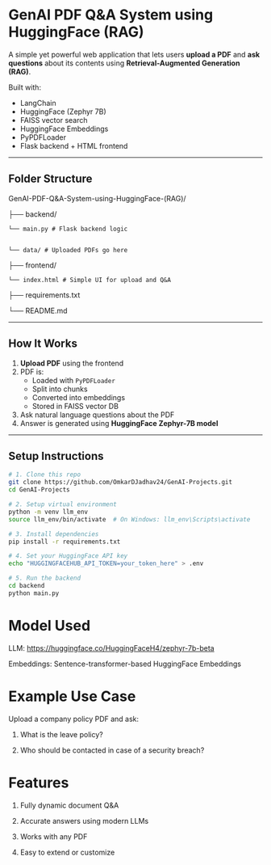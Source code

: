 # GenAI PDF Q&A System using HuggingFace (RAG)

A simple yet powerful web application that lets users **upload a PDF** and **ask questions** about its contents using **Retrieval-Augmented Generation (RAG)**.

Built with:
- LangChain
- HuggingFace (Zephyr 7B)
- FAISS vector search
- HuggingFace Embeddings
- PyPDFLoader
- Flask backend + HTML frontend

---

## Folder Structure

GenAI-PDF-Q&A-System-using-HuggingFace-(RAG)/

├── backend/

    └── main.py # Flask backend logic


    └── data/ # Uploaded PDFs go here

├── frontend/

    └── index.html # Simple UI for upload and Q&A


├── requirements.txt

└── README.md




---

## How It Works

1. **Upload PDF** using the frontend
2. PDF is:
   - Loaded with `PyPDFLoader`
   - Split into chunks
   - Converted into embeddings
   - Stored in FAISS vector DB
3. Ask natural language questions about the PDF
4. Answer is generated using **HuggingFace Zephyr-7B model**

---

## Setup Instructions

```bash
# 1. Clone this repo
git clone https://github.com/OmkarDJadhav24/GenAI-Projects.git
cd GenAI-Projects

# 2. Setup virtual environment
python -m venv llm_env
source llm_env/bin/activate  # On Windows: llm_env\Scripts\activate

# 3. Install dependencies
pip install -r requirements.txt

# 4. Set your HuggingFace API key
echo "HUGGINGFACEHUB_API_TOKEN=your_token_here" > .env

# 5. Run the backend
cd backend
python main.py
```


# Model Used
LLM: https://huggingface.co/HuggingFaceH4/zephyr-7b-beta

Embeddings: Sentence-transformer-based HuggingFace Embeddings


# Example Use Case
Upload a company policy PDF and ask:

1. What is the leave policy?

2. Who should be contacted in case of a security breach?


# Features

1. Fully dynamic document Q&A

2. Accurate answers using modern LLMs

3. Works with any PDF

4. Easy to extend or customize